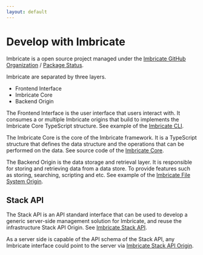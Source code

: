 ```yaml
---
layout: default
---
```


# Develop with Imbricate

Imbricate is a open source project managed under the [Imbricate GitHub Organization](https://github.com/imbricate) / [Package Status](/status).

Imbricate are separated by three layers.

- Frontend Interface
- Imbricate Core
- Backend Origin

The Frontend Interface is the user interface that users interact with. It consumes a or multiple Imbricate origins that build to implements the Imbricate Core TypeScript structure. See example of the [Imbricate CLI](https://github.com/imbricate/imbricate-cli).

The Imbricate Core is the core of the Imbricate framework. It is a TypeScript structure that defines the data structure and the operations that can be performed on the data. See source code of the [Imbricate Core](https://github.com/imbricate/imbricate).

The Backend Origin is the data storage and retrieval layer. It is responsible for storing and retrieving data from a data store. To provide features such as storing, searching, scripting and etc. See example of the [Imbricate File System Origin](https://github.com/imbricate/imbricate-origin-file-system).

## Stack API

The Stack API is an API standard interface that can be used to develop a generic server-side management solution for Imbricate, and reuse the infrastructure Stack API Origin. See [Imbricate Stack API](https://github.com/imbricate/imbricate-stack-api).

As a server side is capable of the API schema of the Stack API, any Imbricate interface could point to the server via [Imbricate Stack API Origin](https://github.com/imbricate/imbricate-origin-stack-api).
